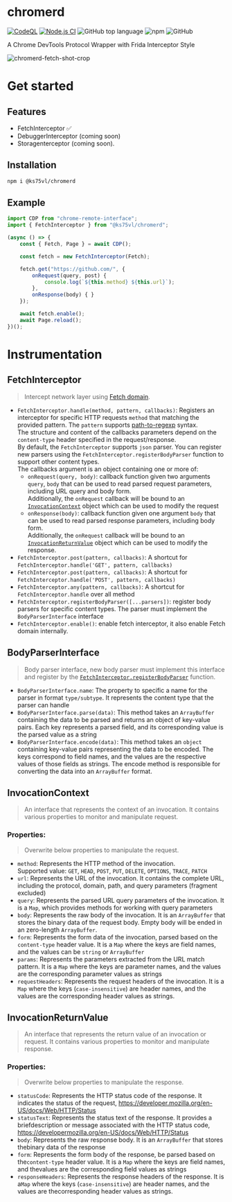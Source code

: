 # chromerd
[![CodeQL](https://github.com/ks75vl/chromerd/actions/workflows/github-code-scanning/codeql/badge.svg)](https://github.com/ks75vl/chromerd/actions/workflows/github-code-scanning/codeql)
[![Node.js CI](https://github.com/ks75vl/chromerd/actions/workflows/node.js.yml/badge.svg)](https://github.com/ks75vl/chromerd/actions/workflows/node.js.yml)
![GitHub top language](https://img.shields.io/github/languages/top/ks75vl/chromerd)
![npm](https://img.shields.io/npm/v/@ks75vl/chromerd)
![GitHub](https://img.shields.io/github/license/ks75vl/chromerd)

A Chrome DevTools Protocol Wrapper with Frida Interceptor Style

![chromerd-fetch-shot-crop](https://github.com/ks75vl/chromerd/assets/22657508/e4a82021-2d90-4574-950d-7274e0417eed)

# Get started
## Features
- FetchInterceptor ✅
- DebuggerInterceptor (coming soon)
- Storagenterceptor (coming soon).
## Installation
```bash
npm i @ks75vl/chromerd
```
## Example
```typescript
import CDP from "chrome-remote-interface";
import { FetchInterceptor } from "@ks75vl/chromerd";

(async () => {
    const { Fetch, Page } = await CDP();

    const fetch = new FetchInterceptor(Fetch);

    fetch.get("https://github.com/", {
        onRequest(query, post) {
            console.log(`${this.method} ${this.url}`);
        },
        onResponse(body) { }
    });

    await fetch.enable();
    await Page.reload();
})();
```

# Instrumentation
## FetchInterceptor
> Intercept network layer using [Fetch domain](https://chromedevtools.github.io/devtools-protocol/tot/Fetch/).

- `FetchInterceptor.handle(method, pattern, callbacks)`: Registers an interceptor for specific HTTP requests `method` that matching the provided pattern. The `pattern` supports [path-to-regexp](https://github.com/pillarjs/path-to-regexp) syntax.<br>The structure and content of the callbacks parameters depend on the `content-type` header specified in the request/response.<br>By default, the `FetchInterceptor` supports `json` parser. You can register new parsers using the `FetchInterceptor.registerBodyParser` function to support other content types.<br>The callbacks argument is an object containing one or more of:
    - `onRequest(query, body)`: callback function given two arguments `query`, `body` that can be used to read parsed request parameters, including URL query and body form.<br>Additionally, the `onRequest` callback will be bound to an [`InvocationContext`](#invocationcontext) object which can be used to modify the request
    - `onResponse(body)`: callback function given one argument `body` that can be used to read parsed response parameters, including body form. <br>Additionally, the `onRequest` callback will be bound to an [`InvocationReturnValue`](#invocationreturnvalue) object which can be used to modify the response.
- `FetchInterceptor.post(pattern, callbacks)`: A shortcut for `FetchInterceptor.handle('GET', pattern, callbacks)`
- `FetchInterceptor.post(pattern, callbacks)`: A shortcut for `FetchInterceptor.handle('POST', pattern, callbacks)`
- `FetchInterceptor.any(pattern, callbacks)`: A shortcut for `FetchInterceptor.handle` over all method
- <a id="FetchInterceptor.registerBodyParser"></a>`FetchInterceptor.registerBodyParser([...parsers])`: register body parsers for specific content types. The parser must implement the `BodyParserInterface` interface
- `FetchInterceptor.enable()`: enable fetch interceptor, it also enable Fetch domain internally.

## BodyParserInterface
> Body parser interface, new body parser must implement this interface and register by the [`FetchInterceptor.registerBodyParser`](#FetchInterceptor.registerBodyParser) function.

- `BodyParserInterface.name`: The property to specific a name for the parser in format `type/subtype`.  It represents the content type that the parser can handle
- `BodyParserInterface.parse(data)`: This method takes an `ArrayBuffer` containing the data to be parsed and returns an object of key-value pairs. Each key represents a parsed field, and its corresponding value is the parsed value as a string
- `BodyParserInterface.encode(data)`: This method takes an `object` containing key-value pairs representing the data to be encoded. The keys correspond to field names, and the values are the respective values of those fields as strings. The encode method is responsible for converting the data into an `ArrayBuffer` format.

## InvocationContext
>  An interface that represents the context of an invocation. It contains various properties to monitor and manipulate request.

### Properties:
> Overwrite below properties to manipulate the request.
- `method`: Represents the HTTP method of the invocation.<br>Supported value: `GET`, `HEAD`, `POST`, `PUT`, `DELETE`, `OPTIONS`, `TRACE`, `PATCH`
- `url`: Represents the URL of the invocation. It contains the complete URL, including the protocol, domain, path, and query parameters (fragment excluded)
- `query`: Represents the parsed URL query parameters of the invocation. It is a `Map`, which provides methods for working with query parameters
- `body`: Represents the raw body of the invocation. It is an `ArrayBuffer` that stores the binary data of the request body. Empty body will be ended in an zero-length `ArrayBuffer`.
- `form`: Represents the form data of the invocation, parsed based on the `content-type` header value. It is a `Map` where the keys are field names, and the values can be `string` or `ArrayBuffer`
- `params`: Represents the parameters extracted from the URL match pattern. It is a `Map` where the keys are parameter names, and the values are the corresponding parameter values as strings
- `requestHeaders`: Represents the request headers of the invocation. It is a `Map` where the keys (`case-insensitive`) are header names, and the values are the corresponding header values as strings.

## InvocationReturnValue
>  An interface that represents the return value of an invocation or request. It contains various properties to monitor and manipulate response.

### Properties:
> Overwrite below properties to manipulate the response.
- `statusCode`: Represents the HTTP status code of the response. It indicates the status of the request, https://developer.mozilla.org/en-US/docs/Web/HTTP/Status
- `statusText`: Represents the status text of the response. It provides a briefdescription or message associated with the HTTP status code, https://developermozilla.org/en-US/docs/Web/HTTP/Status
- `body`: Represents the raw response body. It is an `ArrayBuffer` that stores thebinary data of the response
- `form`: Represents the form body of the response, be parsed based on the`content-type` header value. It is a `Map` where the keys are field names, and thevalues are the corresponding field values as strings
- `responseHeaders`: Represents the response headers of the response. It is a`Map` where the keys (`case-insensitive`) are header names, and the values are thecorresponding header values as strings.

